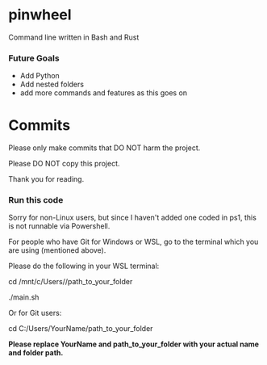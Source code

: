 # pinwheel
Command line written in Bash and Rust
### Future Goals
- Add Python
- Add nested folders
- add more commands and features as this goes on
# Commits
Please only make commits that DO NOT harm the project.

Please DO NOT copy this project.

Thank you for reading.
### Run this code
Sorry for non-Linux users, but since I haven't added one coded in ps1, this is not runnable via Powershell.

For people who have Git for Windows or WSL, go to the terminal which you are using (mentioned above).

Please do the following in your WSL terminal:

cd /mnt/c/Users/<YourName>/path_to_your_folder

./main.sh

Or for Git users:

cd C:/Users/YourName/path_to_your_folder

**Please replace YourName and path_to_your_folder with your actual name and folder path.**
